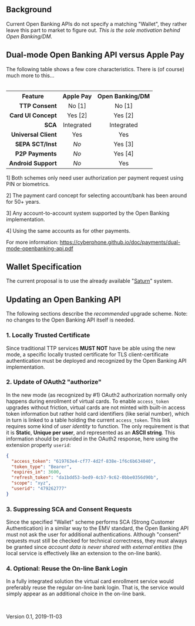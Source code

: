 ## Background
Current Open Banking APIs do not specify a matching "Wallet", they rather leave
this part to market to figure out.
*This is the sole motivation behind Open Banking/DM*.
&nbsp;

## Dual-mode Open Banking API versus Apple Pay

The following table shows a few core characteristics.  There is (of course) much more
to this...
<br>&nbsp;
<table>
    <tr><th>Feature</th><th>Apple Pay</th><th>Open Banking/DM</th></tr>
    <tr><td align="right"><b>TTP Consent</b></td><td align="center">No [1]</td><td align="center">No [1]</td></tr>
    <tr><td align="right"><b>Card UI Concept</b></td><td align="center">Yes [2]</td><td align="center">Yes [2]</td></tr>
    <tr><td align="right"><b>SCA</b></td><td align="center">Integrated</td><td align="center">Integrated</td></tr>
    <tr><td align="right"><b>Universal Client</b></td><td align="center">Yes</td><td align="center">Yes</td></tr>
    <tr><td align="right"><b>SEPA SCT/Inst</b></td><td align="center"><i>No</i></td><td align="center">Yes [3]</td></tr>
    <tr><td align="right"><b>P2P Payments</b></td><td align="center"><i>No</i></td><td align="center">Yes [4]</td></tr>
    <tr><td align="right"><b>Android Support</b></td><td align="center"><i>No</i></td><td align="center">Yes</td></tr>
</table>

1] Both schemes only need user authorization per payment request using PIN or biometrics.

2] The payment card concept for selecting account/bank has been around for 50+ years.

3] Any account-to-account system supported by the Open Banking implementation.

4] Using the same accounts as for other payments.

For more information: https://cyberphone.github.io/doc/payments/dual-mode-openbanking-api.pdf
&nbsp;

## Wallet Specification
The current proposal is to use the already available "[Saturn](https://cyberphone.github.io/doc/saturn/)" system.
&nbsp;

## Updating an Open Banking API
The following sections describe the *recommended* upgrade scheme.  Note:
no changes to the Open Banking API itself is needed.
### 1. Locally Trusted Certificate
Since traditional TTP services **MUST NOT** have be able using the new mode,
a specific locally trusted certificate for TLS client-certificate authentication
must be deployed and recognized by the Open Banking API implementation.
### 2. Update of OAuth2 "authorize"
In the new mode (as recognized by \#1) OAuth2 authorization normally only happens
during enrollment of virtual cards.  To enable `access_token` upgrades without
friction, virtual cards are not minted with built-in access token information but rather
hold card identifiers (like serial number), which in turn is linked to a table holding the
current `access_token`. This link requires some kind of *user
identity* to function.  The only requirement is that it is **Static**, **Unique per user**,
and represented as an **ASCII string**.  This information should be provided in the
OAuth2 response, here using the extension property `userid`:
```json
{
  "access_token": "619763e4-cf77-4d2f-838e-1f6c6b634040",
  "token_type": "Bearer",
  "expires_in": 3600,
  "refresh_token": "da1bdd53-bed9-4cb7-9c62-0bbe0356d90b",
  "scope": "xyz",
  "userid": "479262777"
}
```
### 3. Suppressing SCA and Consent Requests
Since the specified "Wallet" scheme performs SCA (Strong Customer Authentication)
in a similar way to the EMV standard, the Open Banking API must not
ask the user for additional authentications.  Although "consent" requests must
still be checked for technical correctness, they must always be granted since
*account data is never shared with external entities*
(the local service is effectively like an extension to the on-line bank).
### 4. Optional: Reuse the On-line Bank Login
In a fully integrated solution the virtual card enrollment service would
preferably reuse the regular on-line bank login.  That is, the service would
simply appear as an additional choice in the on-line bank.
&nbsp;

&nbsp;

Version 0.1, 2019-11-03
